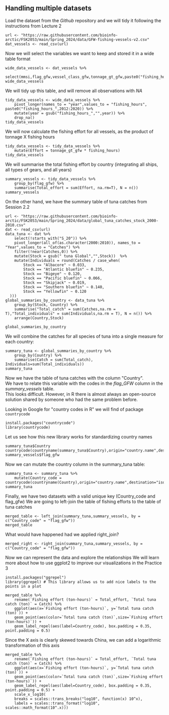## Handling multiple datasets

Load the dataset from the _Github_ repository and we will tidy it following the instructions from Lecture 2
```
url <- "https://raw.githubusercontent.com/bioinfo-arctic/FSK2053/main/Spring_2024/data/GFW-fishing-vessels-v2.csv"
dat_vessels <- read_csv(url)
```

Now we will select the variables we want to keep and stored it in a wide table format
```
wide_data_vessels <- dat_vessels %>% 
	select(mmsi,flag_gfw,vessel_class_gfw,tonnage_gt_gfw,paste0("fishing_hours_",2012:2020))
wide_data_vessels
```
We will tidy up this table, and will remove all observations with _NA_
```
tidy_data_vessels <- wide_data_vessels %>% 
	pivot_longer(names_to = "year",values_to = "fishing_hours", paste0("fishing_hours_",2012:2020)) %>%
	mutate(year = gsub("fishing_hours_","",year)) %>%
	drop_na()
tidy_data_vessels
```

We will now calculate the fishing effort for all vessels, as the product of tonnage X fishing hours
```
tidy_data_vessels <- tidy_data_vessels %>%
	mutate(Effort = tonnage_gt_gfw * fishing_hours)
tidy_data_vessels
```

We will summarise the total fishing effort by country (integrating all ships, all types of gears, and all years)
```
summary_vessels <- tidy_data_vessels %>% 
	group_by(flag_gfw) %>% 
	summarise(Total_effort = sum(Effort, na.rm=T), N = n())
summary_vessels
```

On the other hand, we have the summary table of tuna catches from Session 2.2

```
url <- "https://raw.githubusercontent.com/bioinfo-arctic/FSK2053/main/Spring_2024/data/global_tuna_catches_stock_2000-2010.csv"
dat <- read_csv(url)
data_tuna <- dat %>% 
	select(!starts_with("S_20")) %>%
	pivot_longer(all_of(as.character(2000:2010)), names_to = "Year",values_to = "Catches") %>%
	filter(!near(Catches,0)) %>%
	mutate(Stock = gsub(" tuna Global","",Stock))  %>%
	mutate(Individuals = round(Catches / case_when(
		Stock == "Albacore" ~ 0.033,
		Stock == "Atlantic bluefin" ~ 0.235,
		Stock == "Bigeye" ~ 0.120,
		Stock == "Pacific bluefin" ~ 0.066,
		Stock == "Skipjack" ~ 0.019,
		Stock == "Southern bluefin" ~ 0.140,
		Stock == "Yellowfin" ~ 0.120
  )))
global_summaries_by_country <- data_tuna %>% 
	group_by(Stock, Country) %>% 
	summarise("Total_catch" = sum(Catches,na.rm = T),"Total_individuals" = sum(Individuals,na.rm = T), N = n()) %>% 
	arrange(Country,Stock)

global_summaries_by_country
```

We will combine the catches for all species of tuna into a single measure for each country:
```
summary_tuna <- global_summaries_by_country %>% 
	group_by(Country) %>% 
	summarise(Catch = sum(Total_catch), Individuals=sum(Total_individuals))
summary_tuna
```

Now we have the table of tuna catches with the column "Country".  
We have to relate this variable with the codes in the _flag_GFW_ column in the _summary_vessels_ table.  
This looks difficult. However, in R there is almost always an open-source solution shared by someone who had the same problem before.

Looking in Google for "country codes in R" we will find of package `countrycode`
```
install.packages("countrycode")
library(countrycode)
```

Let us see how this new library works for standardizing country names
```
summary_tuna$Country
countrycode(countryname(summary_tuna$Country),origin="country.name",destination="iso3c")
summary_vessels$flag_gfw
```

Now we can mutate the country column in the summary_tuna table:
```
summary_tuna <- summary_tuna %>% 
	mutate(Country_code = countrycode(countryname(Country),origin="country.name",destination="iso3c"))
summary_tuna
```
Finally, we have two datasets with a valid unique key (Country_code and flag_gfw)
We are going to left-join the table of fishing efforts to the table of tuna catches
```
merged_table <- left_join(summary_tuna,summary_vessels, by = c("Country_code" = "flag_gfw"))
merged_table
```
What would have happened had we applied right_join?
```
merged_right <- right_join(summary_tuna,summary_vessels, by = c("Country_code" = "flag_gfw"))
```
Now we can represent the data and explore the relationships
We will learn more about how to use ggplot2 to improve our visualizations in the Practice 3
```
install.packages("ggrepel")
library(ggrepel) # This library allows us to add nice labels to the points in a plot

merged_table %>% 
	rename(`Fishing effort (ton-hours)` = Total_effort, `Total tuna catch (ton)` = Catch) %>%
	ggplot(aes(x=`Fishing effort (ton-hours)`, y=`Total tuna catch (ton)`)) +
	geom_point(aes(color=`Total tuna catch (ton)`,size=`Fishing effort (ton-hours)`)) +
	geom_label_repel(aes(label=Country_code), box.padding = 0.35, point.padding = 0.5)
```

Since the X axis is clearly skewed towards China, we can add a logarithmic transformation of this axis
```
merged_table %>% 
	rename(`Fishing effort (ton-hours)` = Total_effort, `Total tuna catch (ton)` = Catch) %>%
	ggplot(aes(x=`Fishing effort (ton-hours)`, y=`Total tuna catch (ton)`)) +
	geom_point(aes(color=`Total tuna catch (ton)`,size=`Fishing effort (ton-hours)`)) +
	geom_label_repel(aes(label=Country_code), box.padding = 0.35, point.padding = 0.5) +
	scale_x_log10(
	breaks = scales::trans_breaks("log10", function(x) 10^x),
	labels = scales::trans_format("log10", scales::math_format(10^.x)))
```
